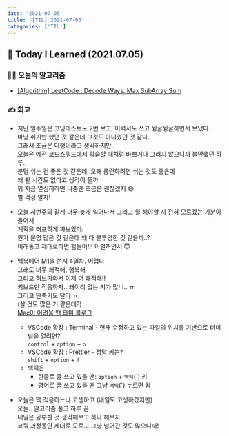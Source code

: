 ```yaml
---
date: '2021-07-05'
title: '[TIL] 2021-07-05'
categories: ['TIL']
---
```


## 🚀 Today I Learned (2021.07.05)

### **👨‍💻 오늘의 알고리즘**

-   [\[Algorithm\] LeetCode : Decode Ways, Max SubArray Sum](https://17-sss.github.io/2021-07-05-Decode_Ways,_Max_SubArray_Sum)

### **✍️ 회고**

-   지난 일주일은 코딩테스트도 2번 보고, 이력서도 쓰고 뒹굴뒹굴하면서 보냈다.  
    마냥 쉬기만 했던 것 같은데 그것도 아니었던 것 같다.  
    그래서 조금은 다행이라고 생각하지만,  
    오늘은 예전 코드스쿼드에서 학습할 때처럼 바쁘거나 그러지 않으니까 불안했던 하루.  
    분명 쉬는 건 좋은 것 같은데, 오래 롱런하려면 쉬는 것도 좋은데  
    왜 쉴 시간도 없다고 생각이 들까.  
    뭐 지금 열심히하면 나중엔 조금은 괜찮겠지 😄  
    별 걱정 말자!
-   오늘 저번주와 같게 너무 늦게 일어나서 그리고 뭘 해야할 지 전혀 모르겠는 기분이 들어서  
    계획을 러프하게 짜보았다.  
    뭔가 분명 많은 것 같은데 왜 다 불투명한 것 같을까..?  
    이래놓고 제대로하면 힘들어!!! 이럴꺼면서 😇
-   맥북에어 M1을 쓴지 4일차. 어렵다  
    그래도 너무 쾌적해, 행복해  
    그리고 허브가와서 이제 더 쾌적해!!  
    키보드만 적응하자.. 왜이리 없는 키가 많니.. ㅠ  
    그리고 단축키도 달라 ㅠ  
    (살 것도 많은 거 같은데?)  
    [Mac이 어려울 땐 타미 블로그](https://velog.io/@tami)

    -   VSCode 확장 : Terminal - 현재 수정하고 있는 파일의 위치를 기반으로 터미널을 열려면?  
        `control` + `option` + `o`
    -   VSCode 확장 : Prettier - 정렬 키는?  
        `shift` + `option` + `f`
    -   백틱은
        -   한글로 글 쓰고 있을 땐: `option` + `백틱`(`) 키
        -   영어로 글 쓰고 있을 땐 그냥 `백틱`(`) 누르면 됨

-   오늘은 맥 적응하느냐 고생하고 (내일도 고생하겠지만)  
    오늘.. 알고리즘 풀고 하루 끝  
    내일은 공부할 것 생각해보고 하나 해보자  
    코쿼 과정동안 제대로 모르고 그냥 넘어간 것도 많으니까!
